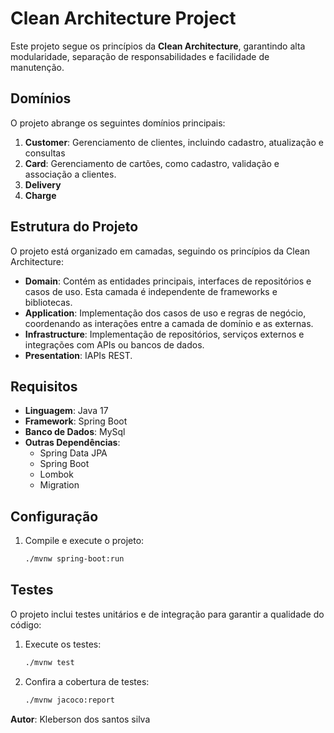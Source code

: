 # Clean Architecture Project

Este projeto segue os princípios da **Clean Architecture**, garantindo alta modularidade, separação de responsabilidades e facilidade de manutenção.

## Domínios

O projeto abrange os seguintes domínios principais:

1. **Customer**: Gerenciamento de clientes, incluindo cadastro, atualização e consultas
2. **Card**: Gerenciamento de cartões, como cadastro, validação e associação a clientes.
3. **Delivery**
4. **Charge**

## Estrutura do Projeto

O projeto está organizado em camadas, seguindo os princípios da Clean Architecture:

- **Domain**: Contém as entidades principais, interfaces de repositórios e casos de uso. Esta camada é independente de frameworks e bibliotecas.
- **Application**: Implementação dos casos de uso e regras de negócio, coordenando as interações entre a camada de domínio e as externas.
- **Infrastructure**: Implementação de repositórios, serviços externos e integrações com APIs ou bancos de dados.
- **Presentation**: IAPIs REST.

## Requisitos

- **Linguagem**: Java 17
- **Framework**: Spring Boot
- **Banco de Dados**: MySql
- **Outras Dependências**:
  - Spring Data JPA
  - Spring Boot
  - Lombok
  - Migration

## Configuração

1. Compile e execute o projeto:
   ```bash
   ./mvnw spring-boot:run
   ```

## Testes

O projeto inclui testes unitários e de integração para garantir a qualidade do código:

1. Execute os testes:
   ```bash
   ./mvnw test
   ```

2. Confira a cobertura de testes:
   ```bash
   ./mvnw jacoco:report
   ```
   
**Autor**: Kleberson dos santos silva
